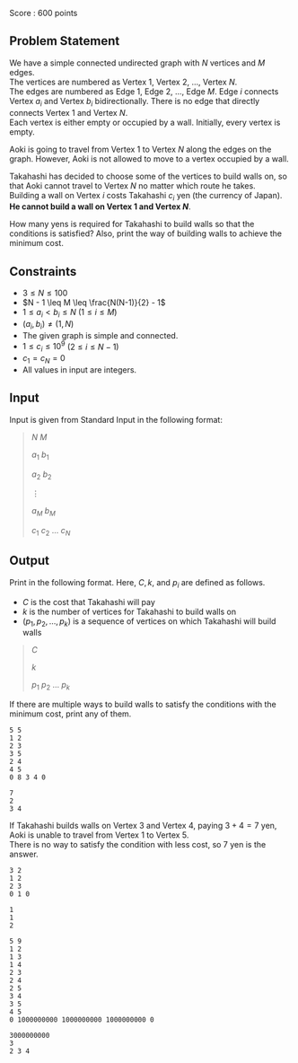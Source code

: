 Score : $600$ points

## Problem Statement

We have a simple connected undirected graph with $N$ vertices and $M$ edges.<br>
The vertices are numbered as Vertex $1$, Vertex $2$, $\dots$, Vertex $N$.<br>
The edges are numbered as Edge $1$, Edge $2$, $\dots$, Edge $M$.  Edge $i$ connects Vertex $a_i$ and Vertex $b_i$ bidirectionally.  There is no edge that directly connects Vertex $1$ and Vertex $N$.<br>
Each vertex is either empty or occupied by a wall.  Initially, every vertex is empty.

Aoki is going to travel from Vertex $1$ to Vertex $N$ along the edges on the graph.  However, Aoki is not allowed to move to a vertex occupied by a wall.

Takahashi has decided to choose some of the vertices to build walls on, so that Aoki cannot travel to Vertex $N$ no matter which route he takes.<br>
Building a wall on Vertex $i$ costs Takahashi $c_i$ yen (the currency of Japan).  **He cannot build a wall on Vertex $1$ and Vertex $N$**.

How many yens is required for Takahashi to build walls so that the conditions is satisfied?  Also, print the way of building walls to achieve the minimum cost.

## Constraints

- $3 \leq N \leq 100$
- $N - 1 \leq M \leq \frac{N(N-1)}{2} - 1$
- $1 \leq a_i \lt b_i \leq N$ $(1 \leq i \leq M)$
- $(a_i, b_i) \neq (1, N)$
- The given graph is simple and connected.
- $1 \leq c_{i} \leq 10^9$ $(2 \leq i \leq N-1)$
- $c_1 = c_N = 0$
- All values in input are integers.

## Input

Input is given from Standard Input in the following format:

> $N$ $M$
> 
> $a_1$ $b_1$
> 
> $a_2$ $b_2$
> 
> $\vdots$
> 
> $a_M$ $b_M$
> 
> $c_1$ $c_2$ $\dots$ $c_N$

## Output

Print in the following format. Here, $C,k$, and $p_i$ are defined as follows.

- $C$ is the cost that Takahashi will pay
- $k$ is the number of vertices for Takahashi to build walls on
- $(p_1,p_2,\dots,p_k)$ is a sequence of vertices on which Takahashi will build walls

> $C$
> 
> $k$
> 
> $p_1$ $p_2$ $\dots$ $p_k$

If there are multiple ways to build walls to satisfy the conditions with the minimum cost, print any of them.

```input1
5 5
1 2
2 3
3 5
2 4
4 5
0 8 3 4 0
```

```output1
7
2
3 4
```

If Takahashi builds walls on Vertex $3$ and Vertex $4$, paying $3 + 4 = 7$ yen, Aoki is unable to travel from Vertex $1$ to Vertex $5$.<br>
There is no way to satisfy the condition with less cost, so $7$ yen is the answer.

```input2
3 2
1 2
2 3
0 1 0
```

```output2
1
1
2
```

```input3
5 9
1 2
1 3
1 4
2 3
2 4
2 5
3 4
3 5
4 5
0 1000000000 1000000000 1000000000 0
```

```output3
3000000000
3
2 3 4
```